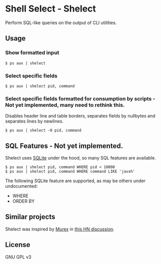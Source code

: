 
# Shell Select - Shelect

Perform SQL-like queries on the output of CLI utilities.

## Usage

### Show formatted input

```
$ ps aux | shelect
```

### Select specific fields

```
$ ps aux | shelect pid, command
```

### Select specific fields formatted for consumption by scripts - Not yet implemented, many need to rethink this.

Disables header line and table borders, separates fields by nullbytes and separates lines by newlines.

```
$ ps aux | shelect -0 pid, command
```


## SQL Features - Not yet implemented.

Shelect uses [SQLite](https://www.sqlite.org/) under the hood, so many SQL features are available.

```
$ ps aux | shelect pid, command WHERE pid < 10000
$ ps aux | shelect pid, command WHERE command LIKE 'java%'
```

The following SQLite feature are supported, as may be others under undocumented:

* WHERE
* ORDER BY


## Similar projects

Shelect was inspired by [Murex](https://github.com/lmorg/murex/) in [this HN discussion](https://news.ycombinator.com/item?id=30610532).

## License

GNU GPL v3

